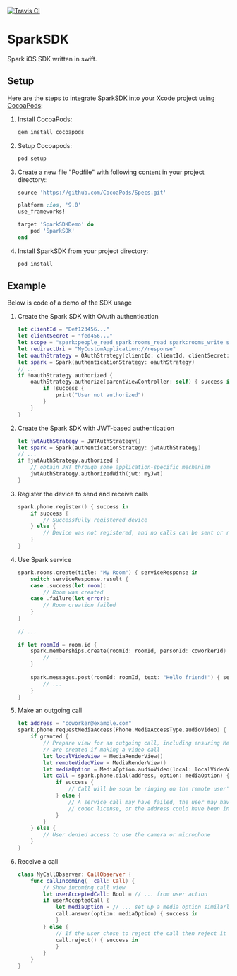 [![Travis CI](https://travis-ci.org/ciscospark/spark-ios-sdk.svg?branch=master)](https://travis-ci.org/ciscospark/spark-ios-sdk)

# SparkSDK

Spark iOS SDK written in swift.

## Setup
Here are the steps to integrate SparkSDK into your Xcode project using [CocoaPods](http://cocoapods.org):

1. Install CocoaPods:
    ```bash
    gem install cocoapods
    ```

1. Setup Cocoapods:
    ```bash
    pod setup
    ```

1. Create a new file "Podfile" with following content in your project directory::

    ```ruby
    source 'https://github.com/CocoaPods/Specs.git'
    
    platform :ios, '9.0'
    use_frameworks!
    
    target 'SparkSDKDemo' do
        pod 'SparkSDK'
    end
    ```

1. Install SparkSDK from your project directory:

    ```bash
    pod install
    ```

## Example
Below is code of a demo of the SDK usage

1. Create the Spark SDK with OAuth authentication
   ```swift
   let clientId = "Def123456..."
   let clientSecret = "fed456..."
   let scope = "spark:people_read spark:rooms_read spark:rooms_write spark:memberships_read spark:memberships_write spark:messages_read spark:messages_write"
   let redirectUri = "MyCustomApplication://response"
   let oauthStrategy = OAuthStrategy(clientId: clientId, clientSecret: clientSecret, scope: scope, redirectUri: redirectUri)
   let spark = Spark(authenticationStrategy: oauthStrategy)
   // ...
   if !oauthStrategy.authorized {
       oauthStrategy.authorize(parentViewController: self) { success in
           if !success {
               print("User not authorized")
           }
       }
   }
   ```
 
1. Create the Spark SDK with JWT-based authentication
   ```swift
   let jwtAuthStrategy = JWTAuthStrategy()
   let spark = Spark(authenticationStrategy: jwtAuthStrategy)
   // ...
   if !jwtAuthStrategy.authorized {
       // obtain JWT through some application-specific mechanism  
       jwtAuthStrategy.authorizedWith(jwt: myJwt)
   }
   ```
 
1. Register the device to send and receive calls
   ```swift
   spark.phone.register() { success in
       if success {
           // Successfully registered device
       } else {
           // Device was not registered, and no calls can be sent or received
       }
   }
   ```
            
1. Use Spark service
    
   ```swift
   spark.rooms.create(title: "My Room") { serviceResponse in
       switch serviceResponse.result {
       case .success(let room):
           // Room was created
       case .failure(let error):
           // Room creation failed
       }
   }
 
   // ... 
 
   if let roomId = room.id {
       spark.memberships.create(roomId: roomId, personId: coworkerId) { serviceResponse in
           // ...
       }
 
       spark.messages.post(roomId: roomId, text: "Hello friend!") { serviceResponse in
           // ...
       }
   }
   ```
    
1. Make an outgoing call
   ```swift
   let address = "coworker@example.com"
   spark.phone.requestMediaAccess(Phone.MediaAccessType.audioVideo) { granted in
       if granted {
           // Prepare view for an outgoing call, including ensuring MediaRenderViews
           // are created if making a video call
           let localVideoView = MediaRenderView()
           let remoteVideoView = MediaRenderView()
           let mediaOption = MediaOption.audioVideo(local: localVideoView, remote: remoteVideoView)
           let call = spark.phone.dial(address, option: mediaOption) { success in
               if success {
                   // Call will be soon be ringing on the remote user's phone
               } else {
                   // A service call may have failed, the user may have rejected the
                   // codec license, or the address could have been incorrect
               }
           }
       } else {
           // User denied access to use the camera or microphone
       }
   }
   ```
 
1. Receive a call
   ```swift
   class MyCallObserver: CallObserver {
       func callIncoming(_ call: Call) {
           // Show incoming call view
           let userAcceptedCall: Bool = // ... from user action
           if userAcceptedCall {
               let mediaOption = // ... set up a media option similarly to dialing
               call.answer(option: mediaOption) { success in
               }
           } else {
               // If the user chose to reject the call then reject it
               call.reject() { success in
               }
           }
       }
   }
   ```
